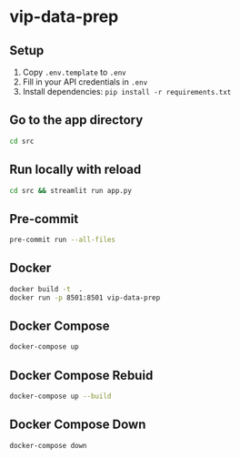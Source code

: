 # vip-data-prep

## Setup
1. Copy `.env.template` to `.env`
2. Fill in your API credentials in `.env`
3. Install dependencies: `pip install -r requirements.txt`


## Go to the app directory
```bash
cd src
```

## Run locally with reload
```bash
cd src && streamlit run app.py
```

## Pre-commit
```bash
pre-commit run --all-files
```

## Docker
```bash
docker build -t  .
docker run -p 8501:8501 vip-data-prep
```

## Docker Compose
```bash
docker-compose up
```

## Docker Compose Rebuid
```bash
docker-compose up --build
```

## Docker Compose Down
```bash
docker-compose down
```
